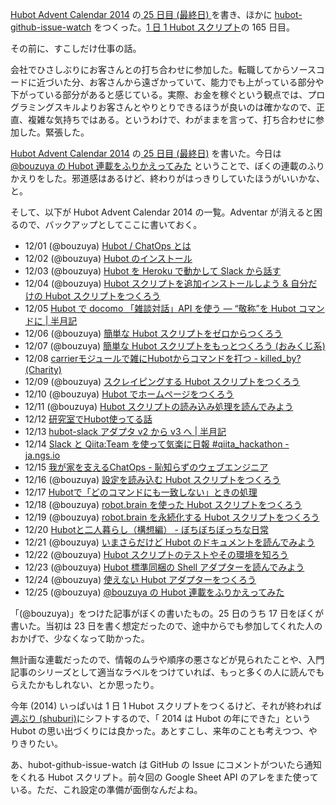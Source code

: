 [Hubot Advent Calendar 2014][hubot-adventar-2014] の[ 25 日目 (最終日) ][hubot-adventar-2014-25]を書き、ほかに [hubot-github-issue-watch][gh:bouzuya/hubot-github-issue-watch] をつくった。[1 日 1 Hubot スクリプト][hubot-script-per-day]の 165 日目。

その前に、すこしだけ仕事の話。

会社でひさしぶりにお客さんとの打ち合わせに参加した。転職してからソースコードに近づいた分、お客さんから遠ざかっていて、能力でも上がっている部分や下がっている部分があると感じている。実際、お金を稼ぐという観点では、プログラミングスキルよりお客さんとやりとりできるほうが良いのは確かなので、正直、複雑な気持ちではある。というわけで、わがままを言って、打ち合わせに参加した。緊張した。

[Hubot Advent Calendar 2014][hubot-adventar-2014] の[ 25 日目 (最終日)][hubot-adventar-2014-25] を書いた。今日は [@bouzuya の Hubot 連載をふりかえってみた][hubot-adventar-2014-25] ということで、ぼくの連載のふりかえりをした。邪道感はあるけど、終わりがはっきりしていたほうがいいかな、と。

そして、以下が Hubot Advent Calendar 2014 の一覧。Adventar が消えると困るので、バックアップとしてここに書いておく。

- 12/01 (@bouzuya) [Hubot / ChatOps とは][hubot-adventar-2014-01]
- 12/02 (@bouzuya) [Hubot のインストール][hubot-adventar-2014-02]
- 12/03 (@bouzuya) [Hubot を Heroku で動かして Slack から話す][hubot-adventar-2014-03]
- 12/04 (@bouzuya) [Hubot スクリプトを追加インストールしよう & 自分だけの Hubot スクリプトをつくろう][hubot-adventar-2014-04]
- 12/05 [Hubot で docomo 「雑談対話」API を使う — “敬称”を Hubot コマンドに | 半月記][hubot-adventar-2014-05]
- 12/06 (@bouzuya) [簡単な Hubot スクリプトをゼロからつくろう][hubot-adventar-2014-06]
- 12/07 (@bouzuya) [簡単な Hubot スクリプトをもっとつくろう (おみくじ系)][hubot-adventar-2014-07]
- 12/08 [carrierモジュールで雑にHubotからコマンドを打つ - killed_by?(Charity)][hubot-adventar-2014-08]
- 12/09 (@bouzuya) [スクレイピングする Hubot スクリプトをつくろう][hubot-adventar-2014-09]
- 12/10 (@bouzuya) [Hubot でホームページをつくろう][hubot-adventar-2014-10]
- 12/11 (@bouzuya) [Hubot スクリプトの読み込み処理を読んでみよう][hubot-adventar-2014-11]
- 12/12 [研究室でHubot使ってる話][hubot-adventar-2014-12]
- 12/13 [hubot-slack アダプタ v2 から v3 へ | 半月記][hubot-adventar-2014-13]
- 12/14 [Slack と Qiita:Team を使って気楽に日報 #qiita_hackathon - ja.ngs.io][hubot-adventar-2014-14]
- 12/15 [我が家を支えるChatOps - 恥知らずのウェブエンジニア][hubot-adventar-2014-15]
- 12/16 (@bouzuya) [設定を読み込む Hubot スクリプトをつくろう][hubot-adventar-2014-16]
- 12/17 [Hubotで「どのコマンドにも一致しない」ときの処理][hubot-adventar-2014-17]
- 12/18 (@bouzuya) [robot.brain を使った Hubot スクリプトをつくろう][hubot-adventar-2014-18]
- 12/19 (@bouzuya) [robot.brain を永続化する Hubot スクリプトをつくろう][hubot-adventar-2014-19]
- 12/20 [Hubotと二人暮らし（構想編） - ぼちぼちぼっちな日常][hubot-adventar-2014-20]
- 12/21 (@bouzuya) [いまさらだけど Hubot のドキュメントを読んでみよう][hubot-adventar-2014-21]
- 12/22 (@bouzuya) [Hubot スクリプトのテストやその環境を知ろう][hubot-adventar-2014-22]
- 12/23 (@bouzuya) [Hubot 標準同梱の Shell アダプターを読んでみよう][hubot-adventar-2014-23]
- 12/24 (@bouzuya) [使えない Hubot アダプターをつくろう][hubot-adventar-2014-24]
- 12/25 (@bouzuya) [@bouzuya の Hubot 連載をふりかえってみた][hubot-adventar-2014-25]

「(@bouzuya)」をつけた記事がぼくの書いたもの。25 日のうち 17 日をぼくが書いた。当初は 23 日を書く想定だったので、途中からでも参加してくれた人のおかげで、少なくなって助かった。

無計画な連載だったので、情報のムラや順序の悪さなどが見られたことや、入門記事のシリーズとして適当なラベルをつけていれば、もっと多くの人に読んでもらえたかもしれない、とか思ったり。

今年 (2014) いっぱいは 1 日 1 Hubot スクリプトをつくるけど、それが終われば[週ぶり (shuburi)](http://shuburi.org)にシフトするので、「 2014 は Hubot の年にできた」という Hubot の思い出づくりには良かった。あとすこし、来年のことも考えつつ、やりきりたい。

あ、hubot-github-issue-watch は GitHub の Issue にコメントがついたら通知をくれる Hubot スクリプト。前々回の  Google Sheet API のアレをまた使っている。ただ、これ設定の準備が面倒なんだよね。

[hubot-adventar-2014]: http://www.adventar.org/calendars/384
[hubot-adventar-2014-01]: http://qiita.com/bouzuya/items/c7d0ad80c357aab6b696
[hubot-adventar-2014-02]: http://qiita.com/bouzuya/items/11c0c6da2b3ad54b827f
[hubot-adventar-2014-03]: http://qiita.com/bouzuya/items/2a200c9e8a45e2478bc2
[hubot-adventar-2014-04]: http://qiita.com/bouzuya/items/4c0206d72ff22ade9339
[hubot-adventar-2014-05]: http://pasero.net/~mako/blog/s/685
[hubot-adventar-2014-06]: http://qiita.com/bouzuya/items/4e051f68f8d68a2944b0
[hubot-adventar-2014-07]: http://qiita.com/bouzuya/items/2e935c99647b93d8ee1d
[hubot-adventar-2014-08]: http://udzura.hatenablog.jp/entry/2014/12/08/182744
[hubot-adventar-2014-09]: http://qiita.com/bouzuya/items/587c4e920151342e6f1d
[hubot-adventar-2014-10]: http://qiita.com/bouzuya/items/8e8ee8e2e8f83513ad35
[hubot-adventar-2014-11]: http://qiita.com/bouzuya/items/3e239bc530e7c2c3a26c
[hubot-adventar-2014-12]: http://qiita.com/hiconyan/items/3e5481a61657890624dc
[hubot-adventar-2014-13]: http://pasero.net/~mako/blog/s/689
[hubot-adventar-2014-14]: http://ja.ngs.io/2014/12/14/hubot-qiita/
[hubot-adventar-2014-15]: http://youngforever.hatenablog.com/entry/2014/12/15/113236
[hubot-adventar-2014-16]: http://qiita.com/bouzuya/items/d65a394cac9e76b56d3d
[hubot-adventar-2014-17]: http://qiita.com/hiconyan/items/baf6ac56129a26d8ac0c
[hubot-adventar-2014-18]: http://qiita.com/bouzuya/items/d5fd0ef9a8cb100933f4
[hubot-adventar-2014-19]: http://qiita.com/bouzuya/items/ae1cb5610a64794bc522
[hubot-adventar-2014-20]: http://bochibochibocchi0095.hatenablog.com/entry/2014/12/21/000710
[hubot-adventar-2014-21]: http://qiita.com/bouzuya/items/ca69548c813e87c2845a
[hubot-adventar-2014-22]: http://qiita.com/bouzuya/items/e23426ecf039154bed7b
[hubot-adventar-2014-23]: http://qiita.com/bouzuya/items/4a6bad68b4b02c17079e
[hubot-adventar-2014-24]: http://qiita.com/bouzuya/items/3664e82984117ceb7ff9
[hubot-adventar-2014-25]: http://qiita.com/bouzuya/items/7d44aa798a0c113d2dde
[hubot-script-per-day]: http://blog.bouzuya.net/posts?tags=hubot-script-per-day
[gh:bouzuya/hubot-github-issue-watch]: https://github.com/bouzuya/hubot-github-issue-watch
